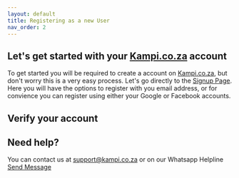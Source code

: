 ```yaml
---
layout: default
title: Registering as a new User
nav_order: 2
---
```


## Let's get started with your [Kampi.co.za](https://kampi.co.za) account
To get started you will be required to create a account on [Kampi.co.za](https://kampi.co.za), but don't worry this is a very easy process. Let's go directly to the [Signup Page](https://www.kampi.co.za/register). Here you will have the options to register with you email address, or for convience you can register using either your Google or Facebook accounts.

## Verify your account

## Need help?
You can contact us at [support@kampi.co.za](mailto:support@kampi.co.za) or on our Whatsapp Helpline <a target="_blank" href="https://api.whatsapp.com/send?phone=27634132516">Send Message</a>